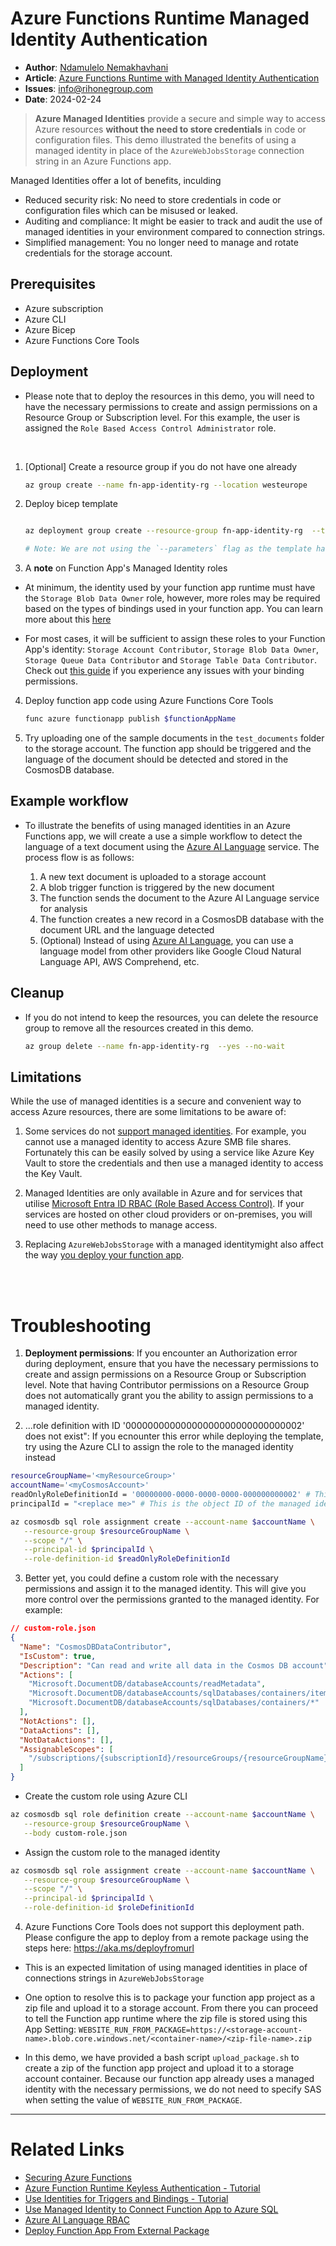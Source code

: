# Azure Functions Runtime Managed Identity Authentication

- **Author**: [Ndamulelo Nemakhavhani](https://blog.ndamulelo.co.za/about)
- **Article**: [Azure Functions Runtime with Managed Identity Authentication]()
- **Issues**: [info@rihonegroup.com](mailto:info@info@rihonegroup.com)
- **Date**: 2024-02-24

> **Azure Managed Identities** provide a secure and simple way to access Azure resources **without the need to store credentials** in code or configuration files. This demo illustrated the benefits of using a managed identity in place of the `AzureWebJobsStorage` connection string in an Azure Functions app.

Managed Identities offer a lot of benefits, inculding

- Reduced security risk: No need to store credentials in code or configuration files which can be misused or leaked.
- Auditing and compliance: It might be easier to track and audit the use of managed identities in your environment compared to connection strings.
- Simplified management: You no longer need to manage and rotate credentials for the storage account.

## Prerequisites

- Azure subscription
- Azure CLI
- Azure Bicep
- Azure Functions Core Tools

## Deployment

- Please note that to deploy the resources in this demo, you will need to have the necessary permissions to create and assign permissions on a Resource Group or Subscription level. For this example, the user is assigned the `Role Based Access Control Administrator` role.

<br/>

1. [Optional] Create a resource group if you do not have one already

   ```bash
   az group create --name fn-app-identity-rg --location westeurope
   ```

2. Deploy bicep template

   ```bash

   az deployment group create --resource-group fn-app-identity-rg  --template-file ./main.bicep --confirm-with-what-if

   # Note: We are not using the `--parameters` flag as the template has default values for the parameters. You could create a parameters file or enter the values directly in the command line if you want to override the default values.
   ```

3. A **note** on Function App's Managed Identity roles

- At minimum, the identity used by your function app runtime must have the `Storage Blob Data Owner` role, however, more roles may be required based on the types of bindings used in your function app. You can learn more about this [here](https://learn.microsoft.com/en-us/azure/azure-functions/functions-identity-based-connections-tutorial)

- For most cases, it will be sufficient to assign these roles to your Function App's identity: `Storage Account Contributor`,
`Storage Blob Data Owner`, `Storage Queue Data Contributor` and `Storage Table Data Contributor`. Check out [this guide](https://learn.microsoft.com/en-us/azure/azure-functions/functions-reference?tabs=blob&pivots=programming-language-python#grant-permission-to-the-identity) if you experience any issues with your binding permissions.


4. Deploy function app code using Azure Functions Core Tools

   ```bash
   func azure functionapp publish $functionAppName
   ```

5. Try uploading one of the sample documents in the `test_documents` folder to the storage account. The function app should be triggered and the language of the document should be detected and stored in the CosmosDB database.
  

## Example workflow

- To illustrate the benefits of using managed identities in an Azure Functions app, we will create a use a simple workflow to detect the language of
  a text document using the [Azure AI Language](https://azure.microsoft.com/en-us/services/cognitive-services/language/) service. The process flow is as follows:

  1. A new text document is uploaded to a storage account
  2. A blob trigger function is triggered by the new document
  3. The function sends the document to the Azure AI Language service for analysis
  4. The function creates a new record in a CosmosDB database with the document URL and the language detected
  5. (Optional) Instead of using [Azure AI Language](https://azure.microsoft.com/en-us/services/cognitive-services/language/), you can use a language model from other providers like Google Cloud Natural Language API, AWS Comprehend, etc.

## Cleanup

- If you do not intend to keep the resources, you can delete the resource group to remove all the resources created in this demo.

  ```bash
  az group delete --name fn-app-identity-rg  --yes --no-wait
  ```

## Limitations

While the use of managed identities is a secure and convenient way to access Azure resources, there are some limitations to be aware of:

1. Some services do not [support managed identities](https://learn.microsoft.com/en-us/entra/identity/managed-identities-azure-resources/managed-identities-status). For example, you cannot use a managed identity to access Azure SMB file shares. Fortunately this can be easily solved by using a service like Azure Key Vault to store the credentials and then use a managed identity to access the Key Vault.

2. Managed Identities are only available in Azure and for services that utilise [Microsoft Entra ID RBAC (Role Based Access Control)](https://learn.microsoft.com/en-us/entra/identity/managed-identities-azure-resources/services-id-authentication-support). If your services are hosted on other cloud providers or on-premises, you will need to use other methods to manage access.

3. Replacing `AzureWebJobsStorage` with a managed identitymight also affect the way [you deploy your function app](https://learn.microsoft.com/en-us/azure/azure-functions/functions-reference?tabs=blob&pivots=programming-language-python#connecting-to-host-storage-with-an-identity).

  <br/>
  <br/>

# Troubleshooting

1. **Deployment permissions**: If you encounter an Authorization error during deployment, ensure that you have the necessary permissions to create and assign permissions on a Resource Group or Subscription level. Note that having Contributor permissions on a Resource Group does not automatically grant you the ability to assign permissions to a managed identity.

2. ...role definition with ID '00000000000000000000000000000002' does not exist": If you ecnounter this error while deploying the template, try using the Azure CLI to assign the role to the managed identity instead

```bash
resourceGroupName='<myResourceGroup>'
accountName='<myCosmosAccount>'
readOnlyRoleDefinitionId = '00000000-0000-0000-0000-000000000002' # This is the ID of the Cosmos DB Built-in Data contributor role definition
principalId = "<replace me>" # This is the object ID of the managed identity.

az cosmosdb sql role assignment create --account-name $accountName \
   --resource-group $resourceGroupName \
   --scope "/" \
   --principal-id $principalId \
   --role-definition-id $readOnlyRoleDefinitionId
```

3. Better yet, you could define a custom role with the necessary permissions and assign it to the managed identity. This will give you more control over the permissions granted to the managed identity. For example:

```json
// custom-role.json
{
  "Name": "CosmosDBDataContributor",
  "IsCustom": true,
  "Description": "Can read and write all data in the Cosmos DB account",
  "Actions": [
    "Microsoft.DocumentDB/databaseAccounts/readMetadata",
    "Microsoft.DocumentDB/databaseAccounts/sqlDatabases/containers/items/*",
    "Microsoft.DocumentDB/databaseAccounts/sqlDatabases/containers/*"
  ],
  "NotActions": [],
  "DataActions": [],
  "NotDataActions": [],
  "AssignableScopes": [
    "/subscriptions/{subscriptionId}/resourceGroups/{resourceGroupName}/providers/Microsoft.DocumentDB/databaseAccounts/{databaseAccountName}"
  ]
}
```

- Create the custom role using Azure CLI

```bash
az cosmosdb sql role definition create --account-name $accountName \
   --resource-group $resourceGroupName \
   --body custom-role.json
```

- Assign the custom role to the managed identity

```bash
az cosmosdb sql role assignment create --account-name $accountName \
   --resource-group $resourceGroupName \
   --scope "/" \
   --principal-id $principalId \
   --role-definition-id $roleDefinitionId
```

4. Azure Functions Core Tools does not support this deployment path. Please configure the app to deploy from a remote package using the steps here: https://aka.ms/deployfromurl

* This is an expected limitation of using managed identities in place of connections strings in `AzureWebJobsStorage`

* One option to resolve this is to package your function app project as a zip file and upload it to a storage account. From there you can proceed to tell the Function app runtime where the zip file is stored using this App Setting: `WEBSITE_RUN_FROM_PACKAGE=https://<storage-account-name>.blob.core.windows.net/<container-name>/<zip-file-name>.zip`

* In this demo, we have provided a bash script `upload_package.sh` to create a zip of the function app project and upload it to a storage account container. Because our function app already uses a managed identity with the necessary permissions, we do not need to specify SAS when setting the value of `WEBSITE_RUN_FROM_PACKAGE`.



---

# Related Links

- [Securing Azure Functions](https://learn.microsoft.com/en-us/azure/azure-functions/security-concepts?tabs=v4#secret-repositories)
- [Azure Function Runtime Keyless Authentication - Tutorial](https://learn.microsoft.com/en-us/azure/azure-functions/functions-identity-based-connections-tutorial)
- [Use Identities for Triggers and Bindings - Tutorial](https://learn.microsoft.com/en-us/azure/azure-functions/functions-identity-based-connections-tutorial-2)
- [Use Managed Identity to Connect Function App to Azure SQL](https://learn.microsoft.com/en-us/azure/azure-functions/functions-identity-access-azure-sql-with-managed-identity)
- [Azure AI Language RBAC](https://learn.microsoft.com/en-za/azure/ai-services/language-service/concepts/role-based-access-control)
- [Deploy Function App From External Package](https://learn.microsoft.com/en-us/azure/azure-functions/run-functions-from-deployment-package)
